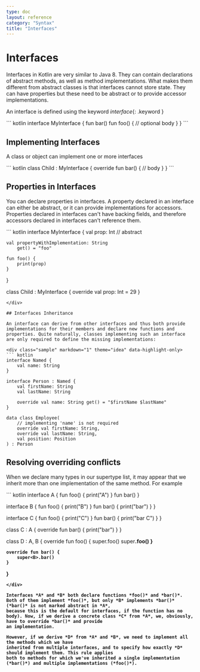 ```yaml
---
type: doc
layout: reference
category: "Syntax"
title: "Interfaces"
---
```


# Interfaces

Interfaces in Kotlin are very similar to Java 8. They can contain declarations of abstract methods, as well as method
implementations. What makes them different from abstract classes is that interfaces cannot store state. They can have
properties but these need to be abstract or to provide accessor implementations.

An interface is defined using the keyword *interface*{: .keyword }

<div class="sample" markdown="1" theme="idea" data-highlight-only>
``` kotlin
interface MyInterface {
    fun bar()
    fun foo() {
      // optional body
    }
}
```
</div>

## Implementing Interfaces

A class or object can implement one or more interfaces

<div class="sample" markdown="1" theme="idea" data-highlight-only>
``` kotlin
class Child : MyInterface {
    override fun bar() {
        // body
    }
}
```
</div>

## Properties in Interfaces

You can declare properties in interfaces. A property declared in an interface can either be abstract, or it can provide
implementations for accessors. Properties declared in interfaces can't have backing fields, and therefore accessors
declared in interfaces can't reference them.

<div class="sample" markdown="1" theme="idea" data-highlight-only>
``` kotlin
interface MyInterface {
    val prop: Int // abstract

    val propertyWithImplementation: String
        get() = "foo"

    fun foo() {
        print(prop)
    }
}

class Child : MyInterface {
    override val prop: Int = 29
}
```
</div>

## Interfaces Inheritance

An interface can derive from other interfaces and thus both provide implementations for their members and declare new functions and properties. Quite naturally, classes implementing such an interface are only required to define the missing implementations:

<div class="sample" markdown="1" theme="idea" data-highlight-only>
``` kotlin
interface Named {
    val name: String
}

interface Person : Named {
    val firstName: String
    val lastName: String
    
    override val name: String get() = "$firstName $lastName"
}

data class Employee(
    // implementing 'name' is not required
    override val firstName: String,
    override val lastName: String,
    val position: Position
) : Person
```
</div>

## Resolving overriding conflicts

When we declare many types in our supertype list, it may appear that we inherit more than one implementation of the same method. For example

<div class="sample" markdown="1" theme="idea" data-highlight-only>
```
kotlin
interface A {
    fun foo() { print("A") }
    fun bar()
}

interface B {
    fun foo() { print("B") }
    fun bar() { print("bar") }
}

interface C {
    fun foo() { print("C") }
    fun bar() { print("bar C") }
}

class C : A {
    override fun bar() { print("bar") }
}

class D : A, B {
    override fun foo() {
        super<A>.foo()
        super<B>.foo()
    }

    override fun bar() {
        super<B>.bar()
    }
}

```
</div>

Interfaces *A* and *B* both declare functions *foo()* and *bar()*. Both of them implement *foo()*, but only *B* implements *bar()* (*bar()* is not marked abstract in *A*,
because this is the default for interfaces, if the function has no body). Now, if we derive a concrete class *C* from *A*, we, obviously, have to override *bar()* and provide
an implementation.

However, if we derive *D* from *A* and *B*, we need to implement all the methods which we have
inherited from multiple interfaces, and to specify how exactly *D* should implement them. This rule applies
both to methods for which we've inherited a single implementation (*bar()*) and multiple implementations (*foo()*).
